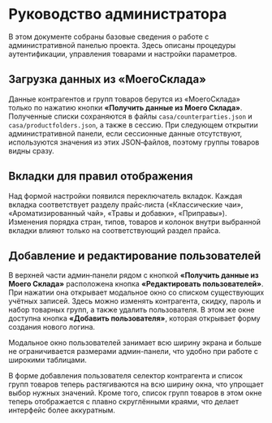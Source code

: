 # Руководство администратора

В этом документе собраны базовые сведения о работе с административной панелью проекта. Здесь описаны процедуры аутентификации, управления товарами и настройки параметров.

## Загрузка данных из «МоегоСклада»

Данные контрагентов и групп товаров берутся из «МоегоСклада» только по нажатию кнопки **«Получить данные из Моего Склада»**. Полученные списки сохраняются в файлы `casa/counterparties.json` и `casa/productfolders.json`, а также в сессию. При следующем открытии административной панели, если сессионные данные отсутствуют, используются значения из этих JSON‑файлов, поэтому группы товаров видны сразу.

## Вкладки для правил отображения

Над формой настройки появился переключатель вкладок. Каждая вкладка соответствует разделу прайс‑листа («Классические чаи», «Ароматизированный чай», «Травы и добавки», «Приправы»). Изменения порядка стран, типов, товаров и колонок внутри выбранной вкладки влияют только на соответствующий раздел прайса.

## Добавление и редактирование пользователей

В верхней части админ‑панели рядом с кнопкой **«Получить данные из Моего Склада»** расположена кнопка **«Редактировать пользователей»**. При нажатии она открывает модальное окно со списком существующих учётных записей. Здесь можно изменять контрагента, скидку, пароль и набор товарных групп, а также удалить пользователя. В этом же окне доступна кнопка **«Добавить пользователя»**, которая открывает форму создания нового логина.

Модальное окно пользователей занимает всю ширину экрана и больше не ограничивается размерами админ-панели, что удобно при работе с широкими таблицами.

В форме добавления пользователя селектор контрагента и список групп товаров теперь растягиваются на всю ширину окна, что упрощает выбор нужных значений.
Кроме того, список групп товаров в этом окне теперь отображается с плавно скруглёнными краями, что делает интерфейс более аккуратным.
